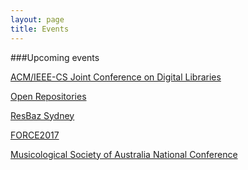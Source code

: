 ```yaml
---
layout: page
title: Events
---
```

###Upcoming events

<a href="http://2017.jcdl.org/" target="_blank">ACM/IEEE-CS Joint Conference on Digital Libraries</a>

<a href="https://or2017.net/" target="_blank">Open Repositories</a>

<a href="https://2017.resbaz.com/sydney" target="_blank">ResBaz Sydney</a>

<a href="https://www.force11.org/meetings/force2017" target="_blank">FORCE2017</a>

<a href="http://msa.org.au/Main.asp?_=Auck2017" target="_blank">Musicological Society of Australia National Conference</a>